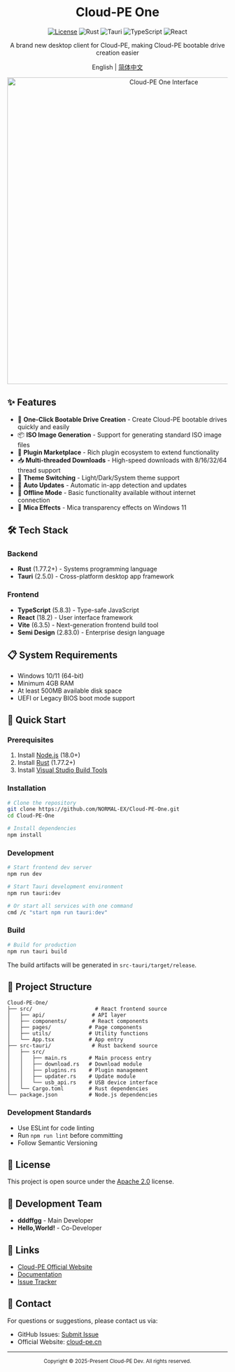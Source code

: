 <div align="center"><h1>Cloud-PE One</h1></div>

<div align="center">
  
  [![License](https://img.shields.io/badge/License-Apache%202.0-blue.svg)](LICENSE)
  ![Rust](https://img.shields.io/badge/Rust-1.77.2+-orange.svg?logo=rust)
  ![Tauri](https://img.shields.io/badge/Tauri-2.5.0-blue?logo=tauri)
  ![TypeScript](https://img.shields.io/badge/TypeScript-5.8.3-blue?logo=typescript)
  ![React](https://img.shields.io/badge/React-18.2-61dafb?logo=react)
  
  <p>A brand new desktop client for Cloud-PE, making Cloud-PE bootable drive creation easier</p>
  
  English | [简体中文](README.md)
</div>

<div align="center">
  <img width="700" alt="Cloud-PE One Interface" src="https://github.com/user-attachments/assets/8be153f0-a354-4854-8232-15a807e64529" />
</div>

## ✨ Features

- 🚀 **One-Click Bootable Drive Creation** - Create Cloud-PE bootable drives quickly and easily
- 📦 **ISO Image Generation** - Support for generating standard ISO image files
- 🔌 **Plugin Marketplace** - Rich plugin ecosystem to extend functionality
- 📥 **Multi-threaded Downloads** - High-speed downloads with 8/16/32/64 thread support
- 🌙 **Theme Switching** - Light/Dark/System theme support
- 🔄 **Auto Updates** - Automatic in-app detection and updates
- 📴 **Offline Mode** - Basic functionality available without internet connection
- 🎨 **Mica Effects** - Mica transparency effects on Windows 11

## 🛠️ Tech Stack

### Backend
- **Rust** (1.77.2+) - Systems programming language
- **Tauri** (2.5.0) - Cross-platform desktop app framework

### Frontend
- **TypeScript** (5.8.3) - Type-safe JavaScript
- **React** (18.2) - User interface framework
- **Vite** (6.3.5) - Next-generation frontend build tool
- **Semi Design** (2.83.0) - Enterprise design language

## 📋 System Requirements

- Windows 10/11 (64-bit)
- Minimum 4GB RAM
- At least 500MB available disk space
- UEFI or Legacy BIOS boot mode support

## 🚀 Quick Start

### Prerequisites

1. Install [Node.js](https://nodejs.org/) (18.0+)
2. Install [Rust](https://www.rust-lang.org/) (1.77.2+)
3. Install [Visual Studio Build Tools](https://visualstudio.microsoft.com/visual-cpp-build-tools/)

### Installation

```bash
# Clone the repository
git clone https://github.com/NORMAL-EX/Cloud-PE-One.git
cd Cloud-PE-One

# Install dependencies
npm install
```

### Development

```bash
# Start frontend dev server
npm run dev

# Start Tauri development environment
npm run tauri:dev

# Or start all services with one command
cmd /c "start npm run tauri:dev"
```

### Build

```bash
# Build for production
npm run tauri build
```

The build artifacts will be generated in `src-tauri/target/release`.

## 📁 Project Structure

```
Cloud-PE-One/
├── src/                    # React frontend source
│   ├── api/               # API layer
│   ├── components/        # React components
│   ├── pages/            # Page components
│   ├── utils/            # Utility functions
│   └── App.tsx           # App entry
├── src-tauri/             # Rust backend source
│   ├── src/
│   │   ├── main.rs       # Main process entry
│   │   ├── download.rs   # Download module
│   │   ├── plugins.rs    # Plugin management
│   │   ├── updater.rs    # Update module
│   │   └── usb_api.rs    # USB device interface
│   └── Cargo.toml        # Rust dependencies
└── package.json          # Node.js dependencies
```

### Development Standards

- Use ESLint for code linting
- Run `npm run lint` before committing
- Follow Semantic Versioning

## 📄 License

This project is open source under the [Apache 2.0](LICENSE) license.

## 👥 Development Team

- **dddffgg** - Main Developer
- **Hello,World!** - Co-Developer

## 🔗 Links

- [Cloud-PE Official Website](https://cloud-pe.cn/)
- [Documentation](https://docs.cloud-pe.cn/)
- [Issue Tracker](https://github.com/NORMAL-EX/Cloud-PE-One/issues)

## 📮 Contact

For questions or suggestions, please contact us via:

- GitHub Issues: [Submit Issue](https://github.com/NORMAL-EX/Cloud-PE-One/issues)
- Official Website: [cloud-pe.cn](https://cloud-pe.cn/)

---

<div align="center">
  <sub>Copyright © 2025-Present Cloud-PE Dev. All rights reserved.</sub>
</div>